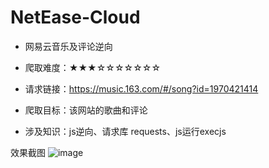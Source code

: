 # NetEase-Cloud
- 网易云音乐及评论逆向

- 爬取难度：★★★☆☆☆☆☆☆☆

- 请求链接：https://music.163.com/#/song?id=1970421414

- 爬取目标：该网站的歌曲和评论

- 涉及知识：js逆向、请求库 requests、js运行execjs

效果截图
![image](https://user-images.githubusercontent.com/105276701/220309284-06e2020a-2ab3-4358-94fe-cc9687b9cd0e.png)
